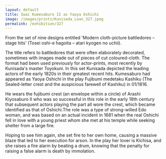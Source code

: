 ```yaml
---
layout: default
title: Iwai Kumesaburo II as Yaoya Oshichi
image: /images/prints/Kunisada_Loan_327.jpeg
permalink: /exhibition/327
---
```

From the set of nine designs entitled 'Modern cloth-picture battledores – stage hits' (Tosei oshi-e hagoita – atari kyogen no uchii).

The title refers to battledores that were often elaborately decorated, sometimes with images made out of pieces of cut coloured-cloth. The format had been used previously for actor-prints, most recently by Kunisada's master Toyokuni.
In this set Kunisada depicted the leading actors of the early 1820s in their greatest recent hits. Kumesaburo had appeared as Yaoya Oshichi in the play Fujibumi medetaku Kashiku (The Sealed-letter crest and the auspicious farewell of Kashiku) in 01/1816.

He wears the fujibumi crest (an envelope within a circle) of Arashi Kiyosaburo II who was so successful in this role in the early 18th century that subsequent actors playing the part all wore the crest, which became identified as that of Oshichi.The role was a type of strong-willed Edo woman, and was based on an actual incident in 1681 when the real Oshichi fell in love with a young priest whom she met at his temple while seeking shelter from a large fire.

Hoping to see him again, she set fire to her own home, causing a massive blaze that led to her execution for arson. In the play her lover is Kichisa, and she raises a fire alarm by beating a drum, knowing that the penalty for raising a false alarm is death by immolation.

